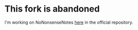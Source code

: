 # This fork is abandoned

I'm working on NoNonsenseNotes [here](https://github.com/spacecowboy/NotePad) in the official repository.
